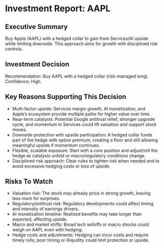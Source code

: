 # Investment Report: AAPL
## Executive Summary
Buy Apple (AAPL) with a hedged collar to gain from Services/AI upside while limiting downside. This approach aims for growth with disciplined risk controls.

## Investment Decision
Recommendation: Buy AAPL with a hedged collar (risk-managed long). Confidence: High.

## Key Reasons Supporting This Decision
- Multi-factor upside: Services margin growth, AI monetization, and Apple’s ecosystem provide multiple paths for higher value over time.
- Near-term catalysts: Potential Google antitrust relief, stronger upgrade cycle, and momentum in Services could lift valuation and support stock moves.
- Downside protection with upside participation: A hedged collar funds part of the hedge with option premium, creating a floor and still allowing meaningful upside if momentum continues.
- Flexible, scalable exposure: Start with a core position and adjust/roll the hedge as catalysts unfold or macro/regulatory conditions change.
- Disciplined risk approach: Clear rules to tighten risk when needed and to avoid excessive hedging costs or loss of upside.

## Risks To Watch
- Valuation risk: The stock may already price in strong growth, leaving less room for surprises.
- Regulatory/antitrust risk: Regulatory developments could affect timing and intensity of earnings drivers.
- AI monetization timeline: Realized benefits may take longer than expected, affecting upside.
- Macro and market shifts: Broad tech selloffs or macro shocks could weigh on AAPL even with hedging.
- Hedge costs and adjustments: Hedging can incur costs and require timely rolls; poor timing or illiquidity could limit protection or upside.